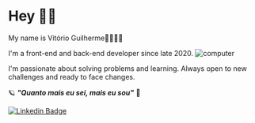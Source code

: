# Hey 👋🏻

My name is Vitório Guilherme🧑🏻🇧🇷

I'm a front-end and back-end developer since late 2020.
![computer](https://github.githubassets.com/images/icons/emoji/unicode/1f4bb.png)

I'm passionate about solving problems and learning. Always open to new challenges and ready to face changes.

 🪐 ***"Quanto mais eu sei, mais eu sou"*** 🧠

[![Linkedin Badge](https://img.shields.io/badge/-LinkedIn-blue?style=flat-square&logo=Linkedin&logoColor=white&link=https://www.linkedin.com/in/vit%C3%B3rio-guilherme-4696b31b3//)](https://www.linkedin.com/in/vit%C3%B3rio-guilherme-4696b31b3/)
<!--
**Vitorio-0912/Vitorio-0912** is a ✨ _special_ ✨ repository because its `README.md` (this file) appears on your GitHub profile.

Here are some ideas to get you started:

- 🔭 I’m currently working on ...
- 🌱 I’m currently learning ...
- 👯 I’m looking to collaborate on ...
- 🤔 I’m looking for help with ...
- 💬 Ask me about ...
- 📫 How to reach me: ...
- 😄 Pronouns: ...
- ⚡ Fun fact: ...
-->
